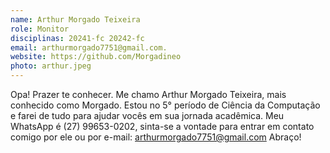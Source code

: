 ```yaml
---
name: Arthur Morgado Teixeira
role: Monitor
disciplinas: 20241-fc 20242-fc
email: arthurmorgado7751@gmail.com.
website: https://github.com/Morgadineo
photo: arthur.jpeg
---
```


Opa! Prazer te conhecer. Me chamo Arthur Morgado Teixeira, mais conhecido como Morgado. 
Estou no 5° período de Ciência da Computação e farei de tudo  para ajudar vocês em sua jornada acadêmica. 
Meu WhatsApp é (27) 99653-0202, sinta-se a vontade para entrar em contato comigo por ele ou por e-mail: <a href="mailto:arthurmorgado7751@gmail.com">arthurmorgado7751@gmail.com</a>
Abraço!


